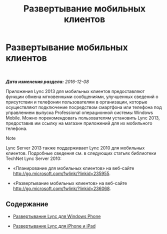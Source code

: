 ﻿---
title: Развертывание мобильных клиентов
TOCTitle: Развертывание мобильных клиентов
ms:assetid: f6e237f8-f38c-4812-8fd8-c5202e7c4045
ms:mtpsurl: https://technet.microsoft.com/ru-ru/library/Hh691005(v=OCS.15)
ms:contentKeyID: 49311691
ms.date: 12/10/2016
mtps_version: v=OCS.15
ms.translationtype: HT
---

# Развертывание мобильных клиентов

 

_**Дата изменения раздела:** 2016-12-08_

Приложения Lync 2013 для мобильных клиентов предоставляют функции обмена мгновенными сообщениями, улучшенных сведений о присутствии и телефонии пользователям в организации, которые осуществляют подключение посредством смартфона или телефона под управлением выпуска Professional операционной системы Windows Mobile. Можно порекомендовать пользователям установить Lync 2013, предоставив им ссылку на магазин приложений для их мобильного телефона.

> [!note]  
> Lync Server 2013 также поддерживает Lync 2010 для мобильных клиентов. Подробные сведения см. в следующих статьях библиотеки TechNet Lync Server 2010:<ul>
> 
> <li><p>«Планирование для мобильных клиентов» на веб-сайте <a href="http://go.microsoft.com/fwlink/?linkid=235955" class="uri">http://go.microsoft.com/fwlink/?linkid=235955</a>.</p></li>
> 
> 
> <li><p>«Развертывание мобильных клиентов» на веб-сайте <a href="http://go.microsoft.com/fwlink/?linkid=236068" class="uri">http://go.microsoft.com/fwlink/?linkid=236068</a>.</p></li></ul>


## Содержание

  - [Развертывание Lync для Windows Phone](lync-server-2013-deploying-lync-for-windows-phone.md)

  - [Развертывание Lync для iPhone и iPad](lync-server-2013-deploying-lync-for-iphone-and-ipad.md)

